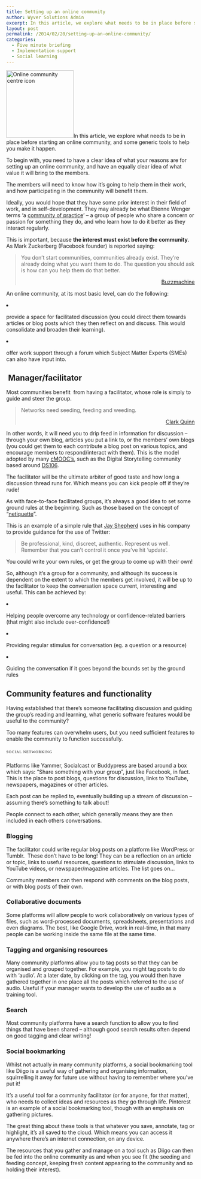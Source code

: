 ```yaml
---
title: Setting up an online community
author: Wyver Solutions Admin
excerpt: In this article, we explore what needs to be in place before starting an online community, and some generic tools to help you make it happen.
layout: post
permalink: /2014/02/20/setting-up-an-online-community/
categories:
  - Five minute briefing
  - Implementation support
  - Social learning
---
```

<p dir="ltr">
  <a href="http://www.wyversolutions.co.uk/cms/wp-content/uploads/2014/02/online-community-centre.png"><img class="alignright  wp-image-984" alt="Online community centre icon" src="http://www.wyversolutions.co.uk/cms/wp-content/uploads/2014/02/online-community-centre-300x300.png" width="180" height="180" /></a>In this article, we explore what needs to be in place before starting an online community, and some generic tools to help you make it happen.
</p>

<p dir="ltr">
  To begin with, you need to have a clear idea of what your reasons are for setting up an online community, and have an equally clear idea of what value it will bring to the members.
</p>

The members will need to know how it’s going to help them in their work, and how participating in the community will benefit them.

Ideally, you would hope that they have some prior interest in their field of work, and in self-development. They may already be what Etienne Wenger terms ‘a <a href="http://wenger-trayner.com/theory/" target="_blank">community of practice</a>’ &#8211; a group of people who share a concern or passion for something they do, and who learn how to do it better as they interact regularly.

This is important, because **the interest must exist before the community**. As Mark Zuckerberg (Facebook founder) is reported saying:

> <p dir="ltr">
>   You don’t start communities, communities already exist. They’re already doing what you want them to do. The question you should ask is how can you help them do that better.
> </p>
> 
> <p dir="ltr" style="text-align: right;">
>   <a href="http://buzzmachine.com/2012/02/01/facebook-goes-public-zuckerberg-in-public-parts-wwgd/" target="_blank">Buzzmachine</a>
> </p>

An online community, at its most basic level, can do the following:

<li dir="ltr">
  <p dir="ltr">
    provide a space for facilitated discussion (you could direct them towards articles or blog posts which they then reflect on and discuss. This would consolidate and broaden their learning).
  </p>
</li>

<li dir="ltr">
  <p dir="ltr">
    offer work support through a forum which Subject Matter Experts (SMEs) can also have input into.
  </p>
</li>

##  Manager/facilitator

Most communities benefit  from having a facilitator, whose role is simply to guide and steer the group.

> Networks need seeding, feeding and weeding.
> 
> <p style="text-align: right;">
>   <a href="http://blog.learnlets.com/?p=1201">Clark Quinn</a>
> </p>

In other words, it will need you to drip feed in information for discussion &#8211; through your own blog, articles you put a link to, or the members’ own blogs (you could get them to each contribute a blog post on various topics, and encourage members to respond/interact with them). This is the model adopted by many [cMOOC’s][1], such as the Digital Storytelling community based around [DS106][2].

The facilitator will be the ultimate arbiter of good taste and how long a discussion thread runs for. Which means you can kick people off if they’re rude!

As with face-to-face facilitated groups, it’s always a good idea to set some ground rules at the beginning. Such as those based on the concept of “<a href="http://www.albion.com/netiquette/corerules.html" target="_blank">netiquette</a>”.

<p dir="ltr">
  This is an example of a simple rule that <a href="http://www.gruntledemployees.com/gruntled_employees/2009/03/">Jay Shepherd</a> uses in his company to provide guidance for the use of Twitter:
</p>

> Be professional, kind, discreet, authentic. Represent us well. Remember that you can’t control it once you’ve hit ‘update’.

You could write your own rules, or get the group to come up with their own!

<p dir="ltr">
  So, although it’s a group for a community, and although its success is dependent on the extent to which the members get involved, it will be up to the facilitator to keep the conversation space current, interesting and useful. This can be achieved by:
</p>

<li dir="ltr">
  <p dir="ltr">
    Helping people overcome any technology or confidence-related barriers (that might also include over-confidence!)
  </p>
</li>

<li dir="ltr">
  <p dir="ltr">
    Providing regular stimulus for conversation (eg. a question or a resource)
  </p>
</li>

<li dir="ltr">
  <p dir="ltr">
    Guiding the conversation if it goes beyond the bounds set by the ground rules
  </p>
</li>

<h2 dir="ltr">
  Community features and functionality
</h2>

Having established that there’s someone facilitating discussion and guiding the group’s reading and learning, what generic software features would be useful to the community?

<p dir="ltr">
  Too many features can overwhelm users, but you need sufficient features to enable the community to function successfully.
</p>

<span style="font-family: FolksLightRegular; font-size: 10px; letter-spacing: 0.1em; line-height: 2.6em; text-transform: uppercase;">Social networking</span>

<p dir="ltr">
  Platforms like Yammer, Socialcast or Buddypress are based around a box which says: “Share something with your group”, just like Facebook, in fact. This is the place to post blogs, questions for discussion, links to YouTube, newspapers, magazines or other articles.
</p>

Each post can be replied to, eventually building up a stream of discussion &#8211; assuming there’s something to talk about!

People connect to each other, which generally means they are then included in each others conversations.

<h3 dir="ltr">
  Blogging
</h3>

<p dir="ltr">
  The facilitator could write regular blog posts on a platform like WordPress or Tumblr.  These don’t have to be long! They can be a reflection on an article or topic, links to useful resources, questions to stimulate discussion, links to YouTube videos, or newspaper/magazine articles. The list goes on…
</p>

Community members can then respond with comments on the blog posts, or with blog posts of their own.

<h3 dir="ltr">
  Collaborative documents
</h3>

<p dir="ltr">
  Some platforms will allow people to work collaboratively on various types of files, such as word-processed documents, spreadsheets, presentations and even diagrams. The best, like Google Drive, work in real-time, in that many people can be working inside the same file at the same time.
</p>

<h3 dir="ltr">
  Tagging and organising resources
</h3>

<p dir="ltr">
  Many community platforms allow you to tag posts so that they can be organised and grouped together. For example, you might tag posts to do with ‘audio’. At a later date, by clicking on the tag, you would then have gathered together in one place all the posts which referred to the use of audio. Useful if your manager wants to develop the use of audio as a training tool.
</p>

<h3 dir="ltr">
  Search
</h3>

<p dir="ltr">
  Most community platforms have a search function to allow you to find things that have been shared &#8211; although good search results often depend on good tagging and clear writing!
</p>

<h3 dir="ltr">
  Social bookmarking
</h3>

<p dir="ltr">
  Whilst not actually in many community platforms, a social bookmarking tool like Diigo is a useful way of gathering and organising information, squirrelling it away for future use without having to remember where you’ve put it!
</p>

<p dir="ltr">
  It’s a useful tool for a community facilitator (or for anyone, for that matter), who needs to collect ideas and resources as they go through life. Pinterest is an example of a social bookmarking tool, though with an emphasis on gathering pictures.
</p>

<p dir="ltr">
  The great thing about these tools is that whatever you save, annotate, tag or highlight, it’s all saved to the cloud. Which means you can access it anywhere there’s an internet connection, on any device.
</p>

<p dir="ltr">
  The resources that you gather and manage on a tool such as Diigo can then be fed into the online community as and when you see fit (the seeding and feeding concept, keeping fresh content appearing to the community and so holding their interest).
</p>

 [1]: http://en.wikipedia.org/wiki/Massive_open_online_course#Connectivist_design
 [2]: http://ds106.us/about/